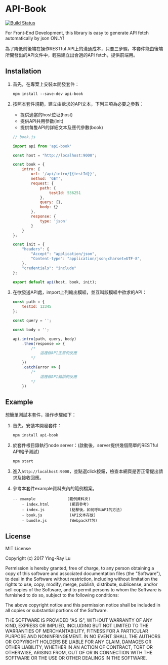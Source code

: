 # API-Book

[![Build Status](https://travis-ci.org/yingray/api-book.svg?branch=master)](https://travis-ci.org/yingray/api-book)

For Front-End Development, this library is easy to generate API fetch automatically by json ONLY!

為了降低前後端在操作RESTful API上的溝通成本，只要三步驟，本套件能由後端所開發出的API文件中，輕易建立出合適的API fetch，提供前端用。

## Installation

1. 首先，在專案上安裝本開發套件：

	`npm install --save-dev api-book`

2. 按照本套件規範，建立由欲求的API文本，下列三項為必要之參數：

    * 提供適當的host位址(host)
    * 提供API共用參數(init)
    * 提供每隻API的詳細文本及應代參數(book)

	```js
	// book.js
	
	import api from 'api-book'
	
	const host = "http://localhost:9000";
	
	const book = {
	    intro: {
	        url: '/api/intro/{{testId}}',
	        method: 'GET',
	        request: {
	            path: {
	                testId: 536251
	            },
	            query: {},
	            body: {}
	        },
	        response: {
	            type: 'json'
	        }
	    }
	};
	
	const init = {
	    "headers": {
	        "Accept": "application/json",
	        "Content-type": "application/json;charset=UTF-8",
	    },
	    "credentials": "include"
	};
	
	export default api(host, book, init);
	```

3. 在欲發送API處，import上列輸出模組，並互叫該模組中欲求的API：

	```js
	const path = {
	    testId: 12345
	};
	
	const query = '';
	
	const body = '';
	
	api.intro(path, query, body)
	    .then(response => {
	        /*
	            這裡做API正常的反應
	        */
	    })
	    .catch(error => {
	        /*
	            這裡做API錯誤的反應
	        */
	    })
	
	```

## Example

想簡單測試本套件，操作步驟如下：

1. 首先，安裝本開發套件：

	`npm install api-book`

2. 於套件根目錄執行node server：(啟動後，server提供幾個簡單的RESTful API給予測試)

	`npm start`

3. 進入`http://localhost:9000`，並點選click按鈕，檢查本網頁是否正常提出請求及接收回應。

4. 參考本套件example資料夾內的範例檔案。

	```
	-- example              (範例資料夾)
		- index.html         (網頁參考)
		- index.js           (點擊後，如何呼叫API的方法)
		- book.js            (API文本存放)
		- bundle.js          (Webpack打包)
	```


## License

MIT License

Copyright (c) 2017 Ying-Ray Lu

Permission is hereby granted, free of charge, to any person obtaining a copy
of this software and associated documentation files (the "Software"), to deal
in the Software without restriction, including without limitation the rights
to use, copy, modify, merge, publish, distribute, sublicense, and/or sell
copies of the Software, and to permit persons to whom the Software is
furnished to do so, subject to the following conditions:

The above copyright notice and this permission notice shall be included in all
copies or substantial portions of the Software.

THE SOFTWARE IS PROVIDED "AS IS", WITHOUT WARRANTY OF ANY KIND, EXPRESS OR
IMPLIED, INCLUDING BUT NOT LIMITED TO THE WARRANTIES OF MERCHANTABILITY,
FITNESS FOR A PARTICULAR PURPOSE AND NONINFRINGEMENT. IN NO EVENT SHALL THE
AUTHORS OR COPYRIGHT HOLDERS BE LIABLE FOR ANY CLAIM, DAMAGES OR OTHER
LIABILITY, WHETHER IN AN ACTION OF CONTRACT, TORT OR OTHERWISE, ARISING FROM,
OUT OF OR IN CONNECTION WITH THE SOFTWARE OR THE USE OR OTHER DEALINGS IN THE
SOFTWARE.
